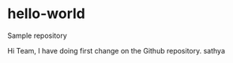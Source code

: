 # hello-world
Sample repository

Hi Team,
I have doing first change on the Github repository.
sathya